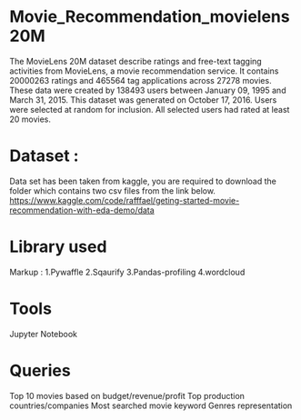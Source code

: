 # Movie_Recommendation_movielens20M
The MovieLens 20M dataset describe ratings and free-text tagging activities from MovieLens, a movie recommendation service. It contains 20000263 ratings and 465564 tag applications across 27278 movies. These data were created by 138493 users between January 09, 1995 and March 31, 2015. This dataset was generated on October 17, 2016. Users were selected at random for inclusion. All selected users had rated at least 20 movies.

# Dataset :
Data set has been taken from kaggle, you are required to download the folder which contains two csv files from the link below.
https://www.kaggle.com/code/rafffael/geting-started-movie-recommendation-with-eda-demo/data

# Library used
Markup :  1.Pywaffle
          2.Sqaurify
          3.Pandas-profiling
          4.wordcloud

# Tools 
Jupyter Notebook

# Queries
Top 10 movies based on budget/revenue/profit
Top production countries/companies
Most searched movie keyword
Genres representation






